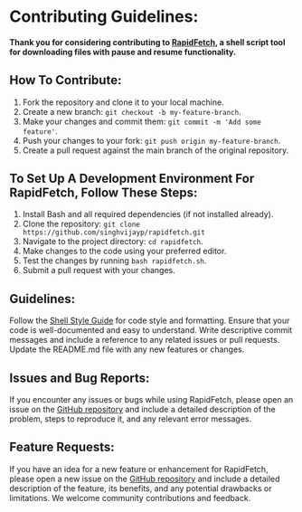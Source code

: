 # Contributing Guidelines:
#### Thank you for considering contributing to [RapidFetch](https://github.com/singhvijayp/rapidfetch), a shell script tool for downloading files with pause and resume functionality.

## How To Contribute:

1. Fork the repository and clone it to your local machine.
2. Create a new branch: `git checkout -b my-feature-branch`.
3. Make your changes and commit them: `git commit -m 'Add some feature'`.
4. Push your changes to your fork: `git push origin my-feature-branch`.
5. Create a pull request against the main branch of the original repository.

## To Set Up A Development Environment For RapidFetch, Follow These Steps:

1. Install Bash and all required dependencies (if not installed already).
1. Clone the repository: `git clone https://github.com/singhvijayp/rapidfetch.git`
2. Navigate to the project directory: `cd rapidfetch`.
3. Make changes to the code using your preferred editor.
4. Test the changes by running `bash rapidfetch.sh`.
5. Submit a pull request with your changes.

## Guidelines:
Follow the [Shell Style Guide](https://google.github.io/styleguide/shellguide.html) for code style and formatting.
Ensure that your code is well-documented and easy to understand.
Write descriptive commit messages and include a reference to any related issues or pull requests.
Update the README.md file with any new features or changes.

## Issues and Bug Reports:
If you encounter any issues or bugs while using RapidFetch, please open an issue on the [GitHub repository](https://github.com/singhvijayp/rapidfetch.git) and include a detailed description of the problem, steps to reproduce it, and any relevant error messages.

## Feature Requests:
If you have an idea for a new feature or enhancement for RapidFetch, please open a new issue on the [GitHub repository](https://github.com/singhvijayp/rapidfetch.git) and include a detailed description of the feature, its benefits, and any potential drawbacks or limitations. We welcome community contributions and feedback.